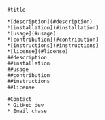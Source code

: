     #title

    *[description](#description)
    *[installation](#installation)
    *[usage](#usage)
    *[contribution](#contribution)
    *[instructions](#instructions)
    *[license](#license)
    ##description
    ##installation
    ##usage
    ##contribution
    ##instructions
    ##license

    #Contact
    * GitHub dev
    * Email chase
